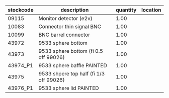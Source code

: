 |stockcode|description|quantity|location|
|---------|-----------|--------|--------|
|09115|Monitor detector (e2v)|1.00||
|10083|Connector thin signal BNC|1.00||
|10099|BNC barrel connector|1.00||
|43972|9533 sphere bottom|1.00||
|43973|9533 sphere bottom (fi 0.5 off 99026)|1.00||
|43974_P1|9533 sphere baffle PAINTED|1.00||
|43975|9533 shpere top half (fi 1/3 off 99026)|1.00||
|43976_P1|9533 sphere lid PAINTED|1.00||
